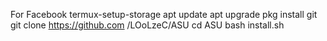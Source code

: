 For Facebook 
termux-setup-storage
apt update
apt upgrade
pkg install git
git clone https://github.com /LOoLzeC/ASU
cd ASU
bash install.sh
